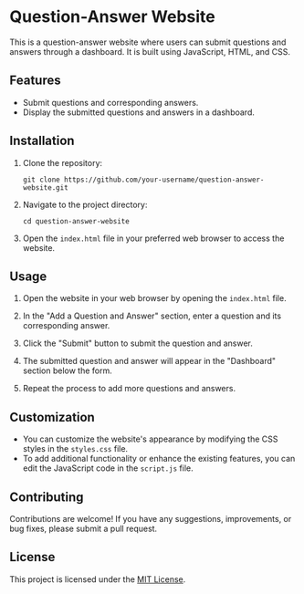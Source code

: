 
# Question-Answer Website

This is a question-answer website where users can submit questions and answers through a dashboard. It is built using JavaScript, HTML, and CSS.

## Features

- Submit questions and corresponding answers.
- Display the submitted questions and answers in a dashboard.

## Installation

1. Clone the repository:

   ```shell
   git clone https://github.com/your-username/question-answer-website.git
   ```

2. Navigate to the project directory:

   ```shell
   cd question-answer-website
   ```

3. Open the `index.html` file in your preferred web browser to access the website.

## Usage

1. Open the website in your web browser by opening the `index.html` file.

2. In the "Add a Question and Answer" section, enter a question and its corresponding answer.

3. Click the "Submit" button to submit the question and answer.

4. The submitted question and answer will appear in the "Dashboard" section below the form.

5. Repeat the process to add more questions and answers.

## Customization

- You can customize the website's appearance by modifying the CSS styles in the `styles.css` file.
- To add additional functionality or enhance the existing features, you can edit the JavaScript code in the `script.js` file.

## Contributing

Contributions are welcome! If you have any suggestions, improvements, or bug fixes, please submit a pull request.

## License

This project is licensed under the [MIT License](LICENSE).
